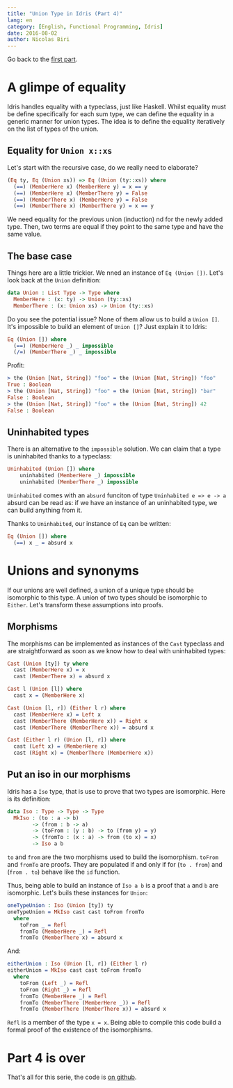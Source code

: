 ```yaml
---
title: "Union Type in Idris (Part 4)"
lang: en
category: [English, Functional Programming, Idris]
date: 2016-08-02
author: Nicolas Biri
---
```


Go back to the [first part](http://nicolas.biri.name/posts/2016-07-26-union-type-in-idris-part-1.html).

# A glimpe of equality

Idris handles equality with a typeclass, just like Haskell. Whilst equality
must be define specifically for each sum type, we can define the equality in a
generic manner for union types. The idea is to define the equality iteratively
on the list of types of the union.

## Equality for `Union x::xs`

Let's start with the recursive case, do we really need to elaborate?

```idris
(Eq ty, Eq (Union xs)) => Eq (Union (ty::xs)) where
  (==) (MemberHere x) (MemberHere y) = x == y
  (==) (MemberHere x) (MemberThere y) = False
  (==) (MemberThere x) (MemberHere y) = False
  (==) (MemberThere x) (MemberThere y) = x == y
```

We need equality for the previous union (induction) nd for the newly added type.
Then, two terms are equal if they point to the same type and have the same value.

## The base case

Things here are a little trickier. We nned an instance of `Eq (Union [])`.
Let's look back at the `Union` definition:

```idris
data Union : List Type -> Type where
  MemberHere : (x: ty) -> Union (ty::xs)
  MemberThere : (x: Union xs) -> Union (ty::xs)
```

Do you see the potential issue? None of them allow us to build a `Union []`.
It's impossible to build an element of `Union []`? Just explain it to Idris:

```idris
Eq (Union []) where
  (==) (MemberHere _) _ impossible
  (/=) (MemberThere _) _ impossible
```

Profit:

```idris
> the (Union [Nat, String]) "foo" = the (Union [Nat, String]) "foo"
True : Boolean
> the (Union [Nat, String]) "foo" = the (Union [Nat, String]) "bar"
False : Boolean
> the (Union [Nat, String]) "foo" = the (Union [Nat, String]) 42
False : Boolean
```

## Uninhabited types

There is an alternative to the `impossible` solution. We can claim that a type
is uninhabited thanks to a typeclass:

```idris
Uninhabited (Union []) where
    uninhabited (MemberHere _) impossible
    uninhabited (MemberThere _) impossible
```
`Uninhabited` comes with an `absurd` funciton of type `Uninhabited e => e -> a`
absurd can be read as: if we have an instance of an uninhabited type, we can
build anything from it.

Thanks to `Uninhabited`, our instance of `Eq` can be written:

```idris
Eq (Union []) where
  (==) x _ = absurd x
```

# Unions and synonyms

If our unions are well defined, a union of a unique type should be isomorphic
to this type. A union of two types should be isomorphic to `Either`. Let's
transform these assumptions into proofs.

## Morphisms

The morphisms can be implemented as instances of the `Cast` typeclass and are
straightforward as soon as we know how to deal with uninhabited types:

```idris
Cast (Union [ty]) ty where
  cast (MemberHere x) = x
  cast (MemberThere x) = absurd x

Cast l (Union [l]) where
  cast x = (MemberHere x)

Cast (Union [l, r]) (Either l r) where
  cast (MemberHere x) = Left x
  cast (MemberThere (MemberHere x)) = Right x
  cast (MemberThere (MemberThere x)) = absurd x

Cast (Either l r) (Union [l, r]) where
  cast (Left x) = (MemberHere x)
  cast (Right x) = (MemberThere (MemberHere x))

```

## Put an iso in our morphisms

Idris has a `Iso` type, that is use to prove that two types are isomorphic.
Here is its definition:

```idris
data Iso : Type -> Type -> Type
  MkIso : (to : a -> b)
        -> (from : b -> a)
        -> (toFrom : (y : b) -> to (from y) = y)
        -> (fromTo : (x : a) -> from (to x) = x)
        -> Iso a b
```

`to` and `from` are the two morphisms used to build the isomorphism. `toFrom`
and `fromTo` are proofs. They are populated if and only if for (`to . from`)
and (`from . to`) behave like the `id` function.

Thus, being able to build an instance of `Iso a b` is a proof that `a` and `b`
are isomorphic. Let's buils these instances for `Union`:

```idris
oneTypeUnion : Iso (Union [ty]) ty
oneTypeUnion = MkIso cast cast toFrom fromTo
  where
    toFrom _ = Refl
    fromTo (MemberHere _) = Refl
    fromTo (MemberThere x) = absurd x
```

And:

```idris
eitherUnion : Iso (Union [l, r]) (Either l r)
eitherUnion = MkIso cast cast toFrom fromTo
  where
    toFrom (Left _) = Refl
    toFrom (Right _) = Refl
    fromTo (MemberHere _) = Refl
    fromTo (MemberThere (MemberHere _)) = Refl
    fromTo (MemberThere (MemberThere x)) = absurd x
```

`Refl` is a member of the type `x = x`.
Being able to compile this code build a formal proof of the existence of the isomorphisms.

# Part 4 is over

That's all for this serie, the code is [on github](https://github.com/berewt/UnionType).
